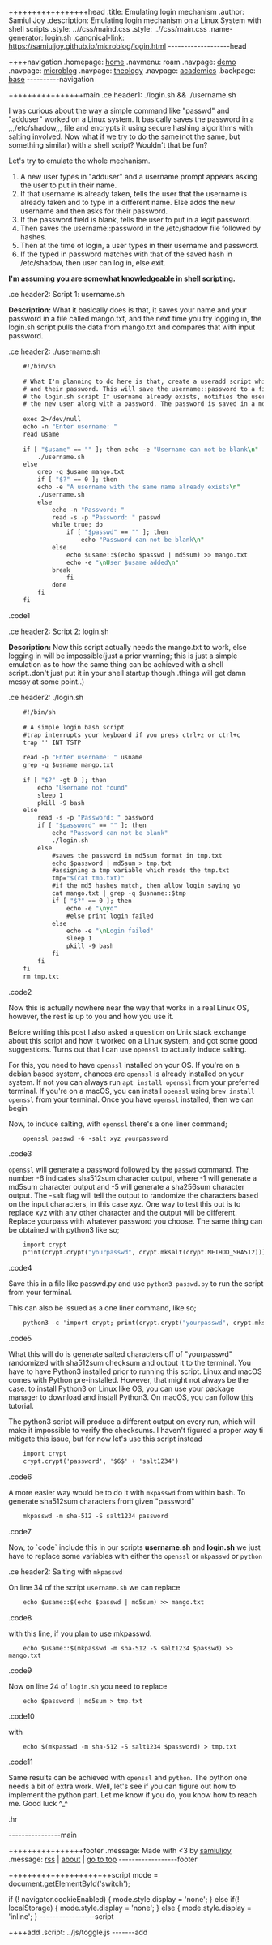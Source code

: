 +++++++++++++++++head
.title: Emulating login mechanism
.author: Samiul Joy
.description: Emulating login mechanism on a Linux System with shell scripts
.style: ..//css/maind.css
.style: ..//css/main.css
.name-generator: login.sh
.canonical-link: https://samiuljoy.github.io/microblog/login.html
-------------------head

++++navigation
.homepage: [home](..//index.html)
.navmenu: roam
.navpage: [demo](..//demo/base.html)
.navpage: [microblog](..//microblog/base.html)
.navpage: [theology](..//theology/base.html)
.navpage: [academics](..//academics/base.html)
.backpage: [base](base.html)
----------navigation

++++++++++++++++main
.ce header1: ./login.sh && ./username.sh

I was curious about the way a simple command like "passwd" and "adduser" worked on a Linux system. It basically saves the password in a ,,,/etc/shadow,,, file and encrypts it using secure hashing algorithms with salting involved. Now what if we try to do the same(not the same, but something similar) with a shell script? Wouldn't that be fun?

Let's try to emulate the whole mechanism.

1. A new user types in "adduser" and a username prompt appears asking the user to put in their name.
2. If that username is already taken, tells the user that the username is already taken and to type in a different name. Else adds the new username and then asks for their password.
3. If the password field is blank, tells the user to put in a legit password.
4. Then saves the username::password in the /etc/shadow file followed by hashes.
5. Then at the time of login, a user types in their username and password.
6. If the typed in password matches with that of the saved hash in /etc/shadow, then user can log in, else exit.

__I'm assuming you are somewhat knowledgeable in shell scripting.__
	
.ce header2: Script 1: username.sh

__Description:__ What it basically does is that, it saves your name and your password in a file called mango.txt, and the next time you try logging in, the login.sh script pulls the data from mango.txt and compares that with input password.
	
.ce header2: ./username.sh

```1
	#!/bin/sh
	
	# What I'm planning to do here is that, create a useradd script which allows a user to add themselves by puting in their names
	# and their password. This will save the username::password to a file called mango.txt and prompt at each login by running
	# the login.sh script If username already exists, notifies the user that a user with the same name exits, else add 
	# the new user along with a password. The password is saved in a md5sum form.
	
	exec 2>/dev/null
	echo -n "Enter username: "
	read usame
	
	if [ "$usame" == "" ]; then echo -e "Username can not be blank\n"
	    ./username.sh
	else
	    grep -q $usame mango.txt
	    if [ "$?" == 0 ]; then
	    echo -e "A username with the same name already exists\n"   
	    ./username.sh
	    else
	        echo -n "Password: "
	        read -s -p "Password: " passwd
	        while true; do
	            if [ "$passwd" == "" ]; then
	                echo "Password can not be blank\n"
	        else
	            echo $usame::$(echo $passwd | md5sum) >> mango.txt
	            echo -e "\nUser $usame added\n"
	        break
	            fi
	        done
	    fi
	fi
```
.code1

.ce header2: Script 2: login.sh


__Description:__ Now this script actually needs the mango.txt to work, else logging in will be impossible(just a prior warning; this is just a simple emulation as to how the same thing can be achieved with a shell script..don't just put it in your shell startup though..things will get damn messy at some point..)

.ce header2: ./login.sh


```2
	#!/bin/sh
	
	# A simple login bash script
	#trap interrupts your keyboard if you press ctrl+z or ctrl+c
	trap '' INT TSTP
	
	read -p "Enter username: " usname
	grep -q $usname mango.txt
	
	if [ "$?" -gt 0 ]; then
	    echo "Username not found"
	    sleep 1
	    pkill -9 bash
	else
	    read -s -p "Password: " password
	    if [ "$password" == "" ]; then 
	        echo "Password can not be blank"
	        ./login.sh
	    else
	        #saves the password in md5sum format in tmp.txt
	        echo $password | md5sum > tmp.txt
	        #assigning a tmp variable which reads the tmp.txt
	        tmp="$(cat tmp.txt)"
	        #if the md5 hashes match, then allow login saying yo
	        cat mango.txt | grep -q $usname::$tmp
	        if [ "$?" == 0 ]; then
	            echo -e "\nyo"
	            #else print login failed
	        else
	            echo -e "\nLogin failed"
	            sleep 1
	            pkill -9 bash
	        fi
	    fi
	fi
	rm tmp.txt
```
.code2

Now this is actually nowhere near the way that works in a real Linux OS, however, the rest is up to you and how you use it.

Before writing this post I also asked a question on Unix stack exchange about this script and how it worked on a Linux system, and got some good suggestions. Turns out that I can use `openssl` to actually induce salting.

For this, you need to have `openssl` installed on your OS. If you're on a debian based system, chances are `openssl` is already installed on your system. If not you can always run `apt install openssl` from your preferred terminal. If you're on a macOS, you can install `openssl` using `brew install openssl` from your terminal. Once you have `openssl` installed, then we can begin

Now, to induce salting, with `openssl` there's a one liner command; <br>


```3
	openssl passwd -6 -salt xyz yourpassword
```
.code3

`openssl` will generate a password followed by the `passwd` command. The number -6 indicates sha512sum character output, where -1 will generate a md5sum character output and -5 will generate a sha256sum character output. The -salt flag will tell the output to randomize the characters based on the input characters, in this case xyz. One way to test this out is to replace xyz with any other character and the output will be different. Replace yourpass with whatever password you choose. The same thing can be obtained with python3 like so;


```4
	import crypt
	print(crypt.crypt("yourpasswd", crypt.mksalt(crypt.METHOD_SHA512)))
```
.code4

Save this in a file like passwd.py and use `python3 passwd.py` to run the script from your terminal.

This can also be issued as a one liner command, like so;


```5
	python3 -c 'import crypt; print(crypt.crypt("yourpasswd", crypt.mksalt(crypt.METHOD_SHA512)))'
```
.code5

What this will do is generate salted characters off of "yourpasswd" randomized with sha512sum checksum and output it to the terminal. You have to have Python3 installed prior to running this script. Linux and macOS comes with Python pre-installed. However, that might not always be the case. to install Python3 on Linux like OS, you can use your package manager to download and install Python3. On macOS, you can follow [this](https://docs.python-guide.org/starting/install3/osx) tutorial.

The python3 script will produce a different output on every run, which will make it impossible to verify the checksums. I haven't figured a proper way ti mitigate this issue, but for now let's use this script instead


```6
	import crypt
	crypt.crypt('password', '$6$' + 'salt1234')
```
.code6


A more easier way would be to do it with `mkpasswd` from within bash. To generate sha512sum characters from given "password"


```7
	mkpasswd -m sha-512 -S salt1234 password
```
.code7

Now, to \`code\` include this in our scripts __username.sh__ and __login.sh__ we just have to replace some variables with either the `openssl` or `mkpasswd` or `python`

.ce header2: Salting with `mkpasswd`

On line 34 of the script `username.sh` we can replace 


```8
	echo $usame::$(echo $passwd | md5sum) >> mango.txt
```
.code8

with this line, if you plan to use mkpasswd.


```9
	echo $usame::$(mkpasswd -m sha-512 -S salt1234 $passwd) >> mango.txt
```
.code9

Now on line 24 of `login.sh` you need to replace


```10
	echo $password | md5sum > tmp.txt
```
.code10

with


```11
	echo $(mkpasswd -m sha-512 -S salt1234 $password) > tmp.txt
```
.code11


Same results can be achieved with `openssl` and `python`. The python one needs a bit of extra work. Well, let's see if you can figure out how to implement the python part. Let me know if you do, you know how to reach me. Good luck ^_^

.hr

----------------main

++++++++++++++++footer
.message: Made with <3 by [samiuljoy](https://github.com/samiuljoy)
.message: [rss](/rss.xml) | [about](/about.html) | [go to top](#)
------------------footer

++++++++++++++++++++++script
mode = document.getElementById('switch');

if (! navigator.cookieEnabled) {
	mode.style.display = 'none';
}
else if(! localStorage) {
	mode.style.display = 'none';
}
else {
	mode.style.display = 'inline';
}
-----------------script

++++add
.script: ../js/toggle.js
-------add

